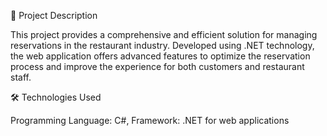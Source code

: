 📄 Project Description

This project provides a comprehensive and efficient solution for managing reservations in the restaurant industry. Developed using .NET technology, the web application offers advanced features to optimize the reservation process and improve the experience for both customers and restaurant staff.

🛠️ Technologies Used

Programming Language: C#,
Framework: .NET for web applications

